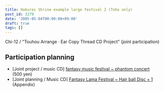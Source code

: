 ```yaml
---
title: Hakurei Shrine example large festival 2 (Toho only)
post_id: 3279
date: '2005-05-04T00:00:00+09:00'
draft: true
tags: []
---
```


Chi-12 / "Touhou Arrange · Ear Copy Thread CD Project" (joint participation)

## Participation planning

*   \[Joint project / music CD\] [fantasy music festival ~ phantom concert](http://tsubu.s104.xrea.com/thcd/) (500 yen)
*   \[Joint planning / Music CD\] [Fantasy Lama Festival ~ Hair ball Disc + 1](http://lama.danmaq.com/lama/) (Appendix)
